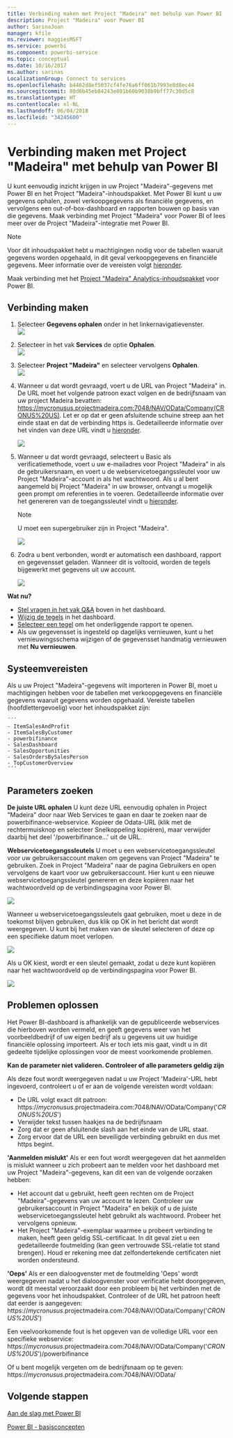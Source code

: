 ```yaml
---
title: Verbinding maken met Project "Madeira" met behulp van Power BI
description: Project "Madeira" voor Power BI
author: SarinaJoan
manager: kfile
ms.reviewer: maggiesMSFT
ms.service: powerbi
ms.component: powerbi-service
ms.topic: conceptual
ms.date: 10/16/2017
ms.author: sarinas
LocalizationGroup: Connect to services
ms.openlocfilehash: b4462d8ef5037cf4fe76a6ff061b7993e8d8ec44
ms.sourcegitcommit: 80d6b45eb84243e801b60b9038b9bff77c30d5c8
ms.translationtype: HT
ms.contentlocale: nl-NL
ms.lasthandoff: 06/04/2018
ms.locfileid: "34245600"
---
```

# <a name="connect-to-project-madeira-with-power-bi"></a>Verbinding maken met Project "Madeira" met behulp van Power BI
U kunt eenvoudig inzicht krijgen in uw Project "Madeira"-gegevens met Power BI en het Project "Madeira"-inhoudspakket. Met Power BI kunt u uw gegevens ophalen, zowel verkoopgegevens als financiële gegevens, en vervolgens een out-of-box-dashboard en rapporten bouwen op basis van die gegevens.
Maak verbinding met Project "Madeira" voor Power BI of lees meer over de Project "Madeira"-integratie met Power BI.

>[!NOTE]
>Voor dit inhoudspakket hebt u machtigingen nodig voor de tabellen waaruit gegevens worden opgehaald, in dit geval verkoopgegevens en financiële gegevens. Meer informatie over de vereisten volgt [hieronder](#Requirements).

Maak verbinding met het [Project "Madeira" Analytics-inhoudspakket](https://app.powerbi.com/getdata/services/project-madeira) voor Power BI.

## <a name="how-to-connect"></a>Verbinding maken
1. Selecteer **Gegevens ophalen** onder in het linkernavigatievenster.  
    ![](media/service-connect-to-project-madeira/getdata.png)
2. Selecteer in het vak **Services** de optie **Ophalen**.  
    ![](media/service-connect-to-project-madeira/services.png)
3. Selecteer **Project "Madeira"** en selecteer vervolgens **Ophalen**.  
    ![](media/service-connect-to-project-madeira/projectmadeira.png)
4. Wanneer u dat wordt gevraagd, voert u de URL van Project "Madeira" in. De URL moet het volgende patroon exact volgen en de bedrijfsnaam van uw project Madeira bevatten: https://mycronusus.projectmadeira.com:7048/NAV/OData/Company(CRONUS%20US). Let er op dat er geen afsluitende schuine streep aan het einde staat en dat de verbinding https is. Gedetailleerde informatie over het vinden van deze URL vindt u [hieronder](#FindingParams).  
   
    ![](media/service-connect-to-project-madeira/params.png)
5. Wanneer u dat wordt gevraagd, selecteert u Basic als verificatiemethode, voert u uw e-mailadres voor Project "Madeira" in als de gebruikersnaam, en voert u de webservicetoegangssleutel voor uw Project "Madeira"-account in als het wachtwoord. Als u al bent aangemeld bij Project "Madeira" in uw browser, ontvangt u mogelijk geen prompt om referenties in te voeren. Gedetailleerde informatie over het genereren van de toegangssleutel vindt u [hieronder](#FindingParams).  
   
    >[!NOTE]
    >U moet een supergebruiker zijn in Project "Madeira".
   
   ![](media/service-connect-to-project-madeira/creds.png)
6. Zodra u bent verbonden, wordt er automatisch een dashboard, rapport en gegevensset geladen. Wanneer dit is voltooid, worden de tegels bijgewerkt met gegevens uit uw account.  
   
    ![](media/service-connect-to-project-madeira/dashboard.png)

**Wat nu?**

* [Stel vragen in het vak Q&A](power-bi-q-and-a.md) boven in het dashboard.
* [Wijzig de tegels](service-dashboard-edit-tile.md) in het dashboard.
* [Selecteer een tegel](service-dashboard-tiles.md) om het onderliggende rapport te openen.
* Als uw gegevensset is ingesteld op dagelijks vernieuwen, kunt u het vernieuwingsschema wijzigen of de gegevensset handmatig vernieuwen met **Nu vernieuwen**.

<a name="Requirements"></a>

## <a name="system-requirements"></a>Systeemvereisten
Als u uw Project "Madeira"-gegevens wilt importeren in Power BI, moet u machtigingen hebben voor de tabellen met verkoopgegevens en financiële gegevens waaruit gegevens worden opgehaald. Vereiste tabellen (hoofdlettergevoelig) voor het inhoudspakket zijn:  
 
    ´´´ 
    - ItemSalesAndProfit  
    - ItemSalesByCustomer  
    - powerbifinance  
    - SalesDashboard  
    - SalesOpportunities  
    - SalesOrdersBySalesPerson  
    - TopCustomerOverview  
    ´´´ 

<a name="FindingParams"></a>

## <a name="finding-parameters"></a>Parameters zoeken
**De juiste URL ophalen** U kunt deze URL eenvoudig ophalen in Project "Madeira" door naar Web Services te gaan en daar te zoeken naar de powerbifinance-webservice. Kopieer de Odata-URL (klik met de rechtermuisknop en selecteer Snelkoppeling kopiëren), maar verwijder daarbij het deel '/powerbifinance...' uit de URL.

**Webservicetoegangssleutels** U moet u een webservicetoegangssleutel voor uw gebruikersaccount maken om gegevens van Project "Madeira" te gebruiken. Zoek in Project "Madeira" naar de pagina Gebruikers en open vervolgens de kaart voor uw gebruikersaccount. Hier kunt u een nieuwe webservicetoegangssleutel genereren en deze kopiëren naar het wachtwoordveld op de verbindingspagina voor Power BI.

![](media/service-connect-to-project-madeira/accesskey.png)

Wanneer u webservicetoegangssleutels gaat gebruiken, moet u deze in de toekomst blijven gebruiken, dus klik op OK in het bericht dat wordt weergegeven.
U kunt bij het maken van de sleutel selecteren of deze op een specifieke datum moet verlopen.

![](media/service-connect-to-project-madeira/accesskey2.png)

Als u OK kiest, wordt er een sleutel gemaakt, zodat u deze kunt kopiëren naar het wachtwoordveld op de verbindingspagina voor Power BI.

![](media/service-connect-to-project-madeira/accesskey3.png)

## <a name="troubleshooting"></a>Problemen oplossen
Het Power BI-dashboard is afhankelijk van de gepubliceerde webservices die hierboven worden vermeld, en geeft gegevens weer van het voorbeeldbedrijf of uw eigen bedrijf als u gegevens uit uw huidige financiële oplossing importeert. Als er toch iets mis gaat, vindt u in dit gedeelte tijdelijke oplossingen voor de meest voorkomende problemen.

**Kan de parameter niet valideren. Controleer of alle parameters geldig zijn**

Als deze fout wordt weergegeven nadat u uw Project 'Madeira'-URL hebt ingevoerd, controleert u of er aan de volgende vereisten wordt voldaan:  

   - De URL volgt exact dit patroon: https://*mycronusus*.projectmadeira.com:7048/NAV/OData/Company('*CRONUS%20US*')  
   - Verwijder tekst tussen haakjes na de bedrijfsnaam  
   - Zorg dat er geen afsluitende slash aan het einde van de URL staat.  
   - Zorg ervoor dat de URL een beveiligde verbinding gebruikt en dus met https begint.  

**'Aanmelden mislukt'** Als er een fout wordt weergegeven dat het aanmelden is mislukt wanneer u zich probeert aan te melden voor het dashboard met uw Project "Madeira"-gegevens, kan dit een van de volgende oorzaken hebben:  

   - Het account dat u gebruikt, heeft geen rechten om de Project "Madeira"-gegevens van uw account te lezen. Controleer uw gebruikersaccount in Project "Madeira" en bekijk of u de juiste webservicetoegangssleutel hebt gebruikt als wachtwoord. Probeer het vervolgens opnieuw.  
   - Het Project "Madeira"-exemplaar waarmee u probeert verbinding te maken, heeft geen geldig SSL-certificaat. In dit geval ziet u een gedetailleerde foutmelding (kan geen vertrouwde SSL-relatie tot stand brengen). Houd er rekening mee dat zelfondertekende certificaten niet worden ondersteund.  

**'Oeps'** Als er een dialoogvenster met de foutmelding 'Oeps' wordt weergegeven nadat u het dialoogvenster voor verificatie hebt doorgegeven, wordt dit meestal veroorzaakt door een probleem bij het verbinden met de gegevens voor het inhoudspakket. Controleer of de URL het patroon heeft dat eerder is aangegeven:  
    https://*mycronusus*.projectmadeira.com:7048/NAV/OData/Company('*CRONUS%20US*')

Een veelvoorkomende fout is het opgeven van de volledige URL voor een specifieke webservice:  
    https://*mycronusus*.projectmadeira.com:7048/NAV/OData/Company('*CRONUS%20US*')/powerbifinance

Of u bent mogelijk vergeten om de bedrijfsnaam op te geven:   
    https://*mycronusus*.projectmadeira.com:7048/NAV/OData/

## <a name="next-steps"></a>Volgende stappen
[Aan de slag met Power BI](service-get-started.md)

[Power BI - basisconcepten](service-basic-concepts.md)

